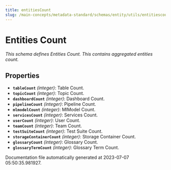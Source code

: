```yaml
---
title: entitiesCount
slug: /main-concepts/metadata-standard/schemas/entity/utils/entitiescount
---
```


# Entities Count

*This schema defines Entities Count. This contains aggregated entities count.*

## Properties

- **`tableCount`** *(integer)*: Table Count.
- **`topicCount`** *(integer)*: Topic Count.
- **`dashboardCount`** *(integer)*: Dashboard Count.
- **`pipelineCount`** *(integer)*: Pipeline Count.
- **`mlmodelCount`** *(integer)*: MlModel Count.
- **`servicesCount`** *(integer)*: Services Count.
- **`userCount`** *(integer)*: User Count.
- **`teamCount`** *(integer)*: Team Count.
- **`testSuiteCount`** *(integer)*: Test Suite Count.
- **`storageContainerCount`** *(integer)*: Storage Container Count.
- **`glossaryCount`** *(integer)*: Glossary Count.
- **`glossaryTermCount`** *(integer)*: Glossary Term Count.


Documentation file automatically generated at 2023-07-07 05:50:35.981927.
